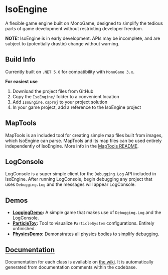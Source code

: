 # IsoEngine

A flexible game engine built on MonoGame,
designed to simplify the tedious parts of game development without restricting developer freedom.

**NOTE:** IsoEngine is in early development. APIs may be incomplete, and are subject to (potentially drastic) change without warning.

## Build Info

Currently built on `.NET 5.0` for compatibility with `MonoGame 3.x`.

**For easiest use**
1. Download the project files from GitHub
2. Copy the `IsoEngine/` folder to a convenient location
3. Add `IsoEngine.csproj` to your project solution
4. In your game project, add a reference to the IsoEngine project

## MapTools

MapTools is an included tool for creating simple map files built from images, which IsoEngine can parse. MapTools and its map files can be used entirely independently of IsoEngine. More info in the 
[MapTools README](https://github.com/matthewd673/IsoEngine/blob/master/MapTools/README.md).

## LogConsole

LogConsole is a super simple client for the `Debugging.Log` API included in IsoEngine.
After running LogConsole, begin debugging any project that uses `Debugging.Log` and the messages
will appear LogConsole.

## Demos

- **[LoggingDemo](https://github.com/matthewd673/IsoEngine/tree/master/Demos/LoggingDemo):** A simple game that makes use of `Debugging.Log` and the LogConsole.
- **[ParticleToy](https://github.com/matthewd673/IsoEngine/tree/master/Demos/ParticleToy):** Tool to visualize `ParticleSystem` configurations. Entirely unfinished.
- **[PhysicsDemo](https://github.com/matthewd673/IsoEngine/tree/master/Demos/PhysicsDemo):** Demonstrates all physics bodies to simplify debugging.

## [Documentation](https://github.com/matthewd673/IsoEngine/wiki)

Documentation for each class is available on [the wiki](https://github.com/matthewd673/IsoEngine/wiki). It is automatically generated from documentation comments within the codebase.
